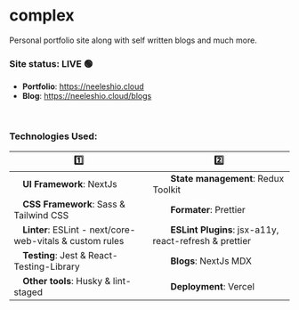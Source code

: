 # complex

Personal portfolio site along with self written blogs and much more.

### Site status: LIVE 🟢

-   **Portfolio**: https://neeleshio.cloud
-   **Blog**: https://neeleshio.cloud/blogs

<br/>

### Technologies Used:

| 1️⃣                                                             | 2️⃣                                                                 |
| -------------------------------------------------------------- | ------------------------------------------------------------------ |
| &emsp;**UI Framework**: NextJs                                 | &emsp;&emsp;**State management**: Redux Toolkit                    |
| &emsp;**CSS Framework**: Sass & Tailwind CSS                   | &emsp;&emsp;**Formater**: Prettier                                 |
| &emsp;**Linter**: ESLint - next/core-web-vitals & custom rules | &emsp;&emsp;**ESLint Plugins**: jsx-a11y, react-refresh & prettier |
| &emsp;**Testing**: Jest & React-Testing-Library                | &emsp;&emsp;**Blogs**: NextJs MDX                                  |
| &emsp;**Other tools**: Husky & lint-staged                     | &emsp;&emsp;**Deployment**: Vercel                                 |
